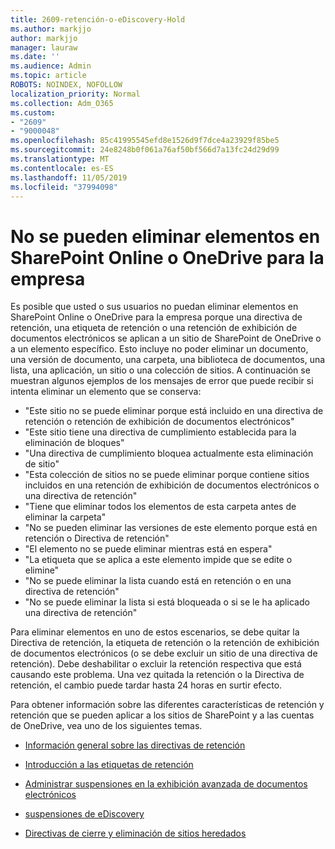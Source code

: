 ```yaml
---
title: 2609-retención-o-eDiscovery-Hold
ms.author: markjjo
author: markjjo
manager: lauraw
ms.date: ''
ms.audience: Admin
ms.topic: article
ROBOTS: NOINDEX, NOFOLLOW
localization_priority: Normal
ms.collection: Adm_O365
ms.custom:
- "2609"
- "9000048"
ms.openlocfilehash: 85c41995545efd8e1526d9f7dce4a23929f85be5
ms.sourcegitcommit: 24e8248b0f061a76af50bf566d7a13fc24d29d99
ms.translationtype: MT
ms.contentlocale: es-ES
ms.lasthandoff: 11/05/2019
ms.locfileid: "37994098"
---
```

# <a name="unable-to-delete-items-in-sharepoint-online-or-onedrive-for-business"></a>No se pueden eliminar elementos en SharePoint Online o OneDrive para la empresa

Es posible que usted o sus usuarios no puedan eliminar elementos en SharePoint Online o OneDrive para la empresa porque una directiva de retención, una etiqueta de retención o una retención de exhibición de documentos electrónicos se aplican a un sitio de SharePoint de OneDrive o a un elemento específico. Esto incluye no poder eliminar un documento, una versión de documento, una carpeta, una biblioteca de documentos, una lista, una aplicación, un sitio o una colección de sitios. A continuación se muestran algunos ejemplos de los mensajes de error que puede recibir si intenta eliminar un elemento que se conserva:

- "Este sitio no se puede eliminar porque está incluido en una directiva de retención o retención de exhibición de documentos electrónicos"
- "Este sitio tiene una directiva de cumplimiento establecida para la eliminación de bloques"
- "Una directiva de cumplimiento bloquea actualmente esta eliminación de sitio"
- "Esta colección de sitios no se puede eliminar porque contiene sitios incluidos en una retención de exhibición de documentos electrónicos o una directiva de retención"
- "Tiene que eliminar todos los elementos de esta carpeta antes de eliminar la carpeta"
- "No se pueden eliminar las versiones de este elemento porque está en retención o Directiva de retención"
- "El elemento no se puede eliminar mientras está en espera"
- "La etiqueta que se aplica a este elemento impide que se edite o elimine"
- "No se puede eliminar la lista cuando está en retención o en una directiva de retención"
- "No se puede eliminar la lista si está bloqueada o si se le ha aplicado una directiva de retención"

Para eliminar elementos en uno de estos escenarios, se debe quitar la Directiva de retención, la etiqueta de retención o la retención de exhibición de documentos electrónicos (o se debe excluir un sitio de una directiva de retención). Debe deshabilitar o excluir la retención respectiva que está causando este problema. Una vez quitada la retención o la Directiva de retención, el cambio puede tardar hasta 24 horas en surtir efecto. 

Para obtener información sobre las diferentes características de retención y retención que se pueden aplicar a los sitios de SharePoint y a las cuentas de OneDrive, vea uno de los siguientes temas.

- [Información general sobre las directivas de retención](https://docs.microsoft.com/microsoft-365/compliance/retention-policies)

- [Introducción a las etiquetas de retención](https://docs.microsoft.com/microsoft-365/compliance/labels)

- [Administrar suspensiones en la exhibición avanzada de documentos electrónicos](https://docs.microsoft.com/microsoft-365/compliance/managing-holds)

- [suspensiones de eDiscovery](https://docs.microsoft.com/microsoft-365/compliance/ediscovery-cases#step-4-place-content-locations-on-hold)

- [Directivas de cierre y eliminación de sitios heredados](https://support.office.com/article/Use-policies-for-site-closure-and-deletion-A8280D82-27FD-48C5-9ADF-8A5431208BA5)
